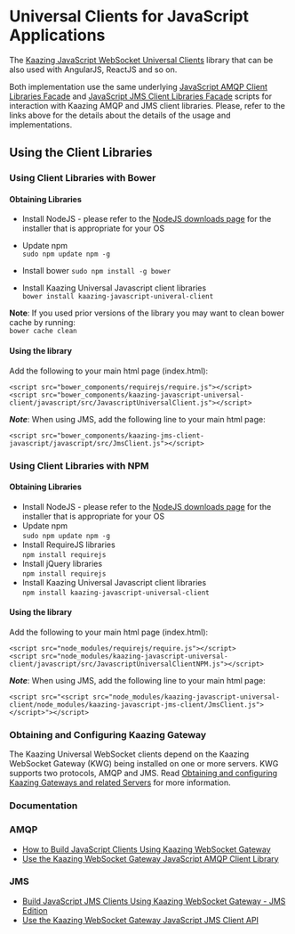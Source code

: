 # Universal Clients for JavaScript Applications
The [Kaazing JavaScript WebSocket Universal Clients][2] library that can be also used with AngularJS, ReactJS and so on.

Both implementation use the same underlying [JavaScript AMQP Client Libraries Facade][3] and [JavaScript JMS Client Libraries Facade][4] scripts for interaction with Kaazing AMQP and JMS client libraries.
Please, refer to the links above for the details about the details of the usage and implementations.

## Using the Client Libraries
### Using Client Libraries with Bower
#### Obtaining Libraries
- Install NodeJS - please refer to the [NodeJS downloads page][9] for the installer that is appropriate for your OS
- Update npm  
	`sudo npm update npm -g`

- Install bower
	`sudo npm install -g bower`

- Install Kaazing Universal Javascript client libraries  
	`bower install kaazing-javascript-univeral-client`
	
__Note__: If you used prior versions of the library you may want to clean bower cache by running:  
	`bower cache clean`
	
#### Using the library
Add the following to your main html page (index.html):
```
<script src="bower_components/requirejs/require.js"></script>
<script src="bower_components/kaazing-javascript-universal-client/javascript/src/JavascriptUniversalClient.js"></script>
```

***Note***: When using JMS, add the following line to your main html page:
```
<script src="bower_components/kaazing-jms-client-javascript/javascript/src/JmsClient.js"></script>	
```

### Using Client Libraries with NPM
#### Obtaining Libraries
- Install NodeJS - please refer to the [NodeJS downloads page][9] for the installer that is appropriate for your OS
- Update npm  
	`sudo npm update npm -g`
- Install RequireJS libraries  
	`npm install requirejs`
- Install jQuery libraries   
	`npm install requirejs`	 
- Install Kaazing Universal Javascript client libraries   
	`npm install kaazing-javascript-universal-client`
	
#### Using the library
Add the following to your main html page (index.html):
```
<script src="node_modules/requirejs/require.js"></script>
<script src="node_modules/kaazing-javascript-universal-client/javascript/src/JavascriptUniversalClientNPM.js"></script>
```

***Note***: When using JMS, add the following line to your main html page:
```
<script src="<script src="node_modules/kaazing-javascript-universal-client/node_modules/kaazing-javascript-jms-client/JmsClient.js"></script>"></script>	
```

### Obtaining and Configuring Kaazing Gateway
The Kaazing Universal WebSocket clients depend on the Kaazing WebSocket Gateway (KWG) being installed on one or more servers. KWG supports two protocols, AMQP and JMS. Read [Obtaining and configuring Kaazing Gateways and related Servers](https://github.com/kaazing/universal-client/blob/develop/ObtainingGateways.md) for more information.

### Documentation

### AMQP
- [How to Build JavaScript Clients Using Kaazing  WebSocket Gateway][10]
- [Use the Kaazing WebSocket Gateway JavaScript AMQP Client Library][11]

### JMS
- [Build JavaScript JMS Clients Using Kaazing WebSocket Gateway - JMS Edition](http://developer.kaazing.com/documentation/jms/4.0/dev-js/o_dev_js.html)
- [Use the Kaazing WebSocket Gateway JavaScript JMS Client API][13]


[1]:	AngularJSClient.md "AngularJS Service"
[2]:	JavaScriptClient.md "JavaScript library"
[3]:	KaazingAMQPClientLibrariesFacade.md
[4]:	KaazingJMSClientLibrariesFacade.md
[5]:	http://developer.kaazing.com/downloads/amqp-edition-download/
[6]:	https://qpid.apache.org/
[7]:	http://developer.kaazing.com/downloads/jms-edition-download/
[8]:	http://activemq.apache.org/
[9]:	https://nodejs.org/en/download/
[10]:	http://developer.kaazing.com/documentation/amqp/4.0/dev-js/o_dev_js.html#keglibs
[11]:	http://developer.kaazing.com/documentation/amqp/4.0/dev-js/p_dev_js_client.html
[13]:	http://developer.kaazing.com/documentation/jms/4.0/dev-js/p_dev_js_client.html
[14]:	https://www.rabbitmq.com/tutorials/amqp-concepts.html
[15]:	http://www.enterpriseintegrationpatterns.com/patterns/messaging/DurableSubscription.html



